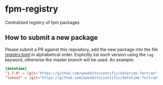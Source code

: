 # fpm-registry

Centralized registry of fpm packages

## How to submit a new package

Please submit a PR against this repository, add the new package into the file
[registry.toml](./registry.toml) in alphabetical order. Explicitly list each
version using the `tag` keyword, otherwise the master branch will be used. An
example:
```toml
[datetime]
"1.7.0" = {git="https://github.com/wavebitscientific/datetime-fortran", tag="v1.7.0"}
"latest" = {git="https://github.com/wavebitscientific/datetime-fortran"}
```
